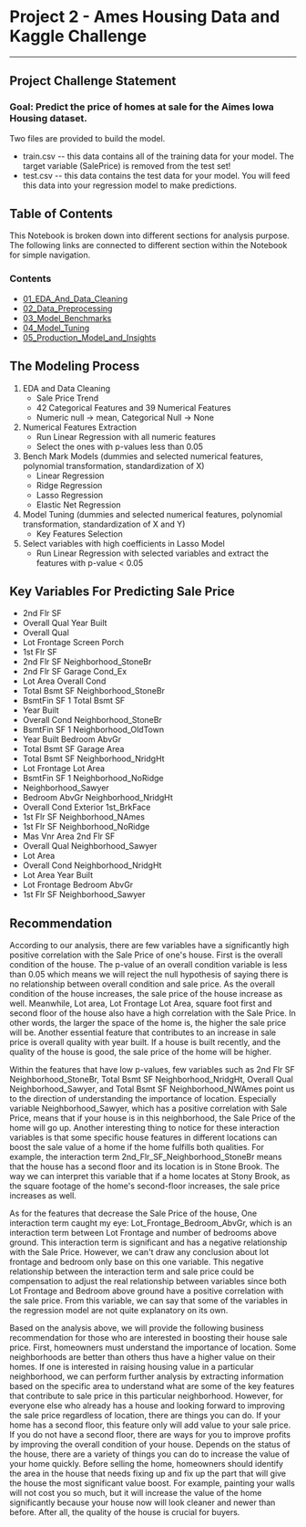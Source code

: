 # Project 2 - Ames Housing Data and Kaggle Challenge

---

## Project Challenge Statement

### Goal: Predict the price of homes at sale for the Aimes Iowa Housing dataset. 

Two files are provided to build the model. 

- train.csv -- this data contains all of the training data for your model.
The target variable (SalePrice) is removed from the test set!
- test.csv -- this data contains the test data for your model. You will feed this data into your regression model to make predictions.

## Table of Contents

This Notebook is broken down into different sections for analysis purpose. The following links are connected to different section within the Notebook for simple navigation.

### Contents 

- [01_EDA_And_Data_Cleaning](https://git.generalassemb.ly/evolevelynli/project_2/blob/master/code/01_EDA_And_Data_Cleaning%20.ipynb) 
- [02_Data_Preprocessing](https://git.generalassemb.ly/evolevelynli/project_2/blob/master/code/02_Data_Preprocessing.ipynb) 
- [03_Model_Benchmarks](https://git.generalassemb.ly/evolevelynli/project_2/blob/master/code/03_Model_Benchmarks.ipynb) 
- [04_Model_Tuning](https://git.generalassemb.ly/evolevelynli/project_2/blob/master/code/04_Model_Tuning.ipynb)
- [05_Production_Model_and_Insights](https://git.generalassemb.ly/evolevelynli/project_2/blob/master/code/05_Production_Model_and_Insights.ipynb)

## The Modeling Process

1. EDA and Data Cleaning
    - Sale Price Trend
    - 42 Categorical Features and 39 Numerical Features
    - Numeric null -> mean, Categorical Null -> None
2. Numerical Features Extraction
    - Run Linear Regression with all numeric features
    - Select the ones with p-values less than 0.05
3. Bench Mark Models (dummies and selected numerical features, polynomial transformation, standardization of X)
    - Linear Regression
    - Ridge Regression
    - Lasso Regression
    - Elastic Net Regression
4. Model Tuning (dummies and selected numerical features, polynomial transformation, standardization of X and Y)
    - Key Features Selection
5. Select variables with high coefficients in Lasso Model
    - Run Linear Regression with selected variables and extract the features with p-value < 0.05

## Key Variables For Predicting Sale Price 

- 2nd Flr SF                            
- Overall Qual Year Built               
- Overall Qual                          
- Lot Frontage Screen Porch             
- 1st Flr SF                            
- 2nd Flr SF Neighborhood_StoneBr       
- 2nd Flr SF Garage Cond_Ex             
- Lot Area Overall Cond                 
- Total Bsmt SF Neighborhood_StoneBr    
- BsmtFin SF 1 Total Bsmt SF            
- Year Built                            
- Overall Cond Neighborhood_StoneBr     
- BsmtFin SF 1 Neighborhood_OldTown     
- Year Built Bedroom AbvGr              
- Total Bsmt SF Garage Area             
- Total Bsmt SF Neighborhood_NridgHt    
- Lot Frontage Lot Area                 
- BsmtFin SF 1 Neighborhood_NoRidge     
- Neighborhood_Sawyer                   
- Bedroom AbvGr Neighborhood_NridgHt    
- Overall Cond Exterior 1st_BrkFace     
- 1st Flr SF Neighborhood_NAmes         
- 1st Flr SF Neighborhood_NoRidge       
- Mas Vnr Area 2nd Flr SF               
- Overall Qual Neighborhood_Sawyer      
- Lot Area                              
- Overall Cond Neighborhood_NridgHt     
- Lot Area Year Built                   
- Lot Frontage Bedroom AbvGr            
- 1st Flr SF Neighborhood_Sawyer        


## Recommendation

According to our analysis, there are few variables have a significantly high positive correlation with the Sale Price of one's house. First is the overall condition of the house. The p-value of an overall condition variable is less than 0.05 which means we will reject the null hypothesis of saying there is no relationship between overall condition and sale price. As the overall condition of the house increases, the sale price of the house increase as well. Meanwhile, Lot area, Lot Frontage Lot Area, square foot first and second floor of the house also have a high correlation with the Sale Price. In other words, the larger the space of the home is, the higher the sale price will be. Another essential feature that contributes to an increase in sale price is overall quality with year built. If a house is built recently, and the quality of the house is good, the sale price of the home will be higher. 

Within the features that have low p-values, few variables such as 2nd Flr SF Neighborhood_StoneBr, Total Bsmt SF Neighborhood_NridgHt, Overall Qual Neighborhood_Sawyer, and Total Bsmt SF Neighborhood_NWAmes point us to the direction of understanding the importance of location. Especially variable Neighborhood_Sawyer, which has a positive correlation with Sale Price, means that if your house is in this neighborhood, the Sale Price of the home will go up. Another interesting thing to notice for these interaction variables is that some specific house features in different locations can boost the sale value of a home if the home fulfills both qualities. For example, the interaction term 2nd_Flr_SF_Neighborhood_StoneBr means that the house has a second floor and its location is in Stone Brook. The way we can interpret this variable that if a home locates at Stony Brook, as the square footage of the home's second-floor increases, the sale price increases as well. 

As for the features that decrease the Sale Price of the house, One interaction term caught my eye: Lot_Frontage_Bedroom_AbvGr, which is an interaction term between Lot Frontage and number of bedrooms above ground. This interaction term is significant and has a negative relationship with the Sale Price. However, we can't draw any conclusion about lot frontage and bedroom only base on this one variable. This negative relationship between the interaction term and sale price could be compensation to adjust the real relationship between variables since both Lot Frontage and Bedroom above ground have a positive correlation with the sale price. From this variable, we can say that some of the variables in the regression model are not quite explanatory on its own. 

Based on the analysis above, we will provide the following business recommendation for those who are interested in boosting their house sale price. First, homeowners must understand the importance of location.  Some neighborhoods are better than others thus have a higher value on their homes. If one is interested in raising housing value in a particular neighborhood, we can perform further analysis by extracting information based on the specific area to understand what are some of the key features that contribute to sale price in this particular neighborhood. However, for everyone else who already has a house and looking forward to improving the sale price regardless of location, there are things you can do. If your home has a second floor, this feature only will add value to your sale price. If you do not have a second floor, there are ways for you to improve profits by improving the overall condition of your house. Depends on the status of the house, there are a variety of things you can do to increase the value of your home quickly. Before selling the home, homeowners should identify the area in the house that needs fixing up and fix up the part that will give the house the most significant value boost. For example, painting your walls will not cost you so much, but it will increase the value of the home significantly because your house now will look cleaner and newer than before. After all, the quality of the house is crucial for buyers.  
